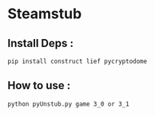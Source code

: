 # Steamstub


## Install Deps :
`pip install construct lief pycryptodome`

## How to use :
`python pyUnstub.py game 3_0 or 3_1`

